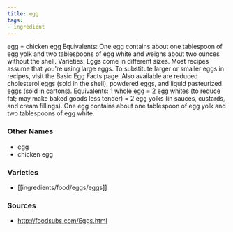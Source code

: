 ```yaml
---
title: egg
tags:
- ingredient
---
```

egg = chicken egg Equivalents: One egg contains about one tablespoon of egg yolk and two tablespoons of egg white and weighs about two ounces without the shell. Varieties: Eggs come in different sizes. Most recipes assume that you're using large eggs. To substitute larger or smaller eggs in recipes, visit the Basic Egg Facts page. Also available are reduced cholesterol eggs (sold in the shell), powdered eggs, and liquid pasteurized eggs (sold in cartons). Equivalents: 1 whole egg = 2 egg whites (to reduce fat; may make baked goods less tender) = 2 egg yolks (in sauces, custards, and cream fillings). One egg contains about one tablespoon of egg yolk and two tablespoons of egg white.

### Other Names

* egg
* chicken egg

### Varieties

* [[ingredients/food/eggs/eggs]]

### Sources
* http://foodsubs.com/Eggs.html
